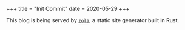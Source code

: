 +++
title = "Init Commit"
date = 2020-05-29
+++

This blog is being served by [`zola`](https://www.getzola.org/), a static site generator built in Rust.
